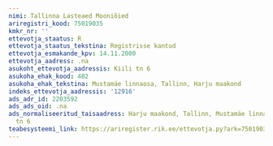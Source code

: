 ```yaml
---
nimi: Tallinna Lasteaed Mooniõied
ariregistri_kood: 75019035
kmkr_nr: ''
ettevotja_staatus: R
ettevotja_staatus_tekstina: Registrisse kantud
ettevotja_esmakande_kpv: 14.11.2000
ettevotja_aadress: .na
asukoht_ettevotja_aadressis: Kiili tn 6
asukoha_ehak_kood: 482
asukoha_ehak_tekstina: Mustamäe linnaosa, Tallinn, Harju maakond
indeks_ettevotja_aadressis: '12916'
ads_adr_id: 2203592
ads_ads_oid: .na
ads_normaliseeritud_taisaadress: Harju maakond, Tallinn, Mustamäe linnaosa, Kiili
  tn 6
teabesysteemi_link: https://ariregister.rik.ee/ettevotja.py?ark=75019035&ref=rekvisiidid
---
```

